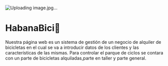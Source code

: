 ![Uploading image.jpg…]()
# HabanaBici
Nuestra página web es un sistema de gestión  de un negocio de alquiler de bicicletas en el cual se va a introducir datos de los clientes y las características de las mismas. Para controlar el parque de ciclos se contara con un parte de bicicletas alquiladas,parte en taller y parte general.
